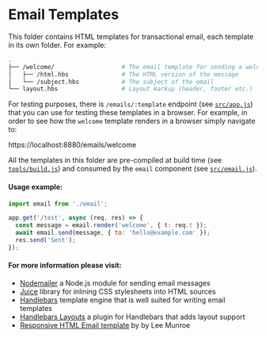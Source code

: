 # Email Templates

This folder contains HTML templates for transactional email, each template in its own folder.
For example:

```bash
.
├── /welcome/                   # The email template for sending a welcome message
│   ├── /html.hbs               # The HTML version of the message
│   └── /subject.hbs            # The subject of the email
└── layout.hbs                  # Layout markup (header, footer etc.)
```

For testing purposes, there is `/emails/:template` endpoint (see [`src/app.js`][app]) that you can
use for testing these templates in a browser. For example, in order to see how the `welcome`
template renders in a browser simply navigate to:

https://localhost:8880/emails/welcome

All the templates in this folder are pre-compiled at build time (see [`tools/build.js`][build])
and consumed by the `email` component (see [`src/email.js`][email]).

#### Usage example:

```js
import email from './email';

app.get('/test', async (req, res) => {
  const message = email.render('welcome', { t: req.t });
  await email.send(message, { to: 'hello@example.com' });
  res.send('Sent');
});
```

#### For more information please visit:

* [Nodemailer][nmailer] a Node.js module for sending email messages
* [Juice][juice] library for inlining CSS stylesheets into HTML sources
* [Handlebars][hbs] template engine that is well suited for writing email templates
* [Handlebars Layouts][hbsl] a plugin for Handlebars that adds layout support
* [Responsive HTML Email template][tpl] by by Lee Munroe

[nmailer]: https://nodemailer.com/about/
[juice]: https://github.com/Automattic/juice
[hbs]: http://handlebarsjs.com/
[hbsl]: https://github.com/shannonmoeller/handlebars-layouts
[tpl]: https://github.com/leemunroe/responsive-html-email-template
[build]: ../../tools/build.js
[app]: ../app.js
[email]: ../email.js
